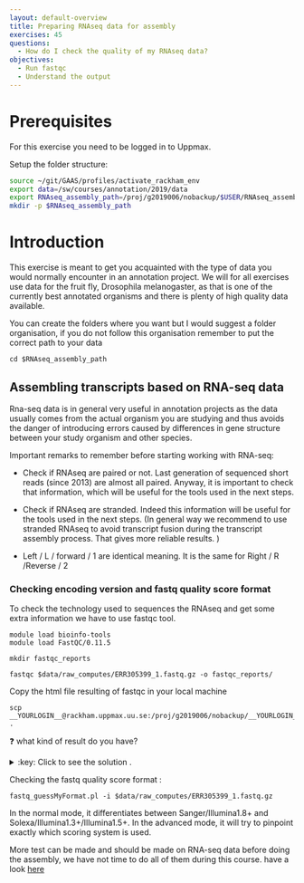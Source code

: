 ```yaml
---
layout: default-overview
title: Preparing RNAseq data for assembly
exercises: 45
questions:
  - How do I check the quality of my RNAseq data?
objectives:
  - Run fastqc
  - Understand the output
---
```


# Prerequisites
For this exercise you need to be logged in to Uppmax.

Setup the folder structure:

```bash
source ~/git/GAAS/profiles/activate_rackham_env
export data=/sw/courses/annotation/2019/data
export RNAseq_assembly_path=/proj/g2019006/nobackup/$USER/RNAseq_assembly
mkdir -p $RNAseq_assembly_path
```

# Introduction

This exercise is meant to get you acquainted with the type of data you would normally encounter in an annotation project. We will for all exercises use data for the fruit fly, Drosophila melanogaster, as that is one of the currently best annotated organisms and there is plenty of high quality data available.

You can create the folders where you want but I would suggest a folder organisation, if you do not follow this organisation remember to put the correct path to your data

```
cd $RNAseq_assembly_path
```

## Assembling transcripts based on RNA-seq data

Rna-seq data is in general very useful in annotation projects as the data usually comes from the actual organism you are studying and thus avoids the danger of introducing errors caused by differences in gene structure between your study organism and other species.

Important remarks to remember before starting working with RNA-seq:

- Check if RNAseq are paired or not. Last generation of sequenced short reads (since 2013) are almost all paired. Anyway, it is important to check that information, which will be useful for the tools used in the next steps.

- Check if RNAseq are stranded. Indeed this information will be useful for the tools used in the next steps. (In general way we recommend to use stranded RNAseq to avoid transcript fusion during the transcript assembly process. That gives more reliable results. )

- Left / L / forward / 1 are identical meaning. It is the same for Right / R /Reverse / 2


### Checking encoding version and fastq quality score format

To check the technology used to sequences the RNAseq and get some extra information we have to use fastqc tool.

```
module load bioinfo-tools
module load FastQC/0.11.5

mkdir fastqc_reports

fastqc $data/raw_computes/ERR305399_1.fastq.gz -o fastqc_reports/
```
Copy the html file resulting of fastqc in your local machine

```
scp __YOURLOGIN__@rackham.uppmax.uu.se:/proj/g2019006/nobackup/__YOURLOGIN__/RNAseq_assembly/fastqc_reports/YOURFILE .
```
:question: what kind of result do you have?

<details>
<summary>:key: Click to see the solution .</summary>

Fastqc reports give you different statistics about your RNAseq data before assembly.
Next to each categories, there is color code to tell you when data is good (green), bad or missing information (red) and questionable results (orange).

You can find more details about the results <a href="https://rtsf.natsci.msu.edu/genomics/tech-notes/fastqc-tutorial-and-faq/">here</a>.


</details>


Checking the fastq quality score format :

```
fastq_guessMyFormat.pl -i $data/raw_computes/ERR305399_1.fastq.gz
```

In the normal mode, it differentiates between Sanger/Illumina1.8+ and Solexa/Illumina1.3+/Illumina1.5+.
In the advanced mode, it will try to pinpoint exactly which scoring system is used.

More test can be made and should be made on RNA-seq data before doing the assembly, we have not time to do all of them during this course. have a look [here](https://en.wikipedia.org/wiki/List_of_RNA-Seq_bioinformatics_tools)

